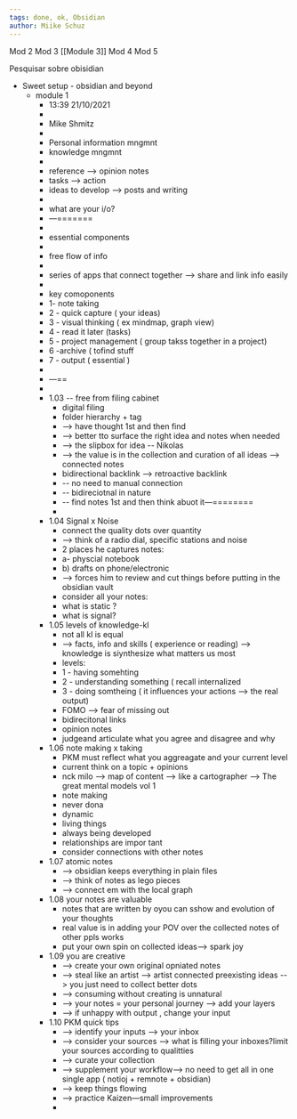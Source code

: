 ```yaml
---
tags: done, ok, Obsidian
author: Miike Schuz
---
```

Mod 2
Mod 3 [[Module 3]]
Mod 4
Mod 5

Pesquisar sobre obisidian

- Sweet setup - obsidian and beyond
    - module 1
        - 13:39 21/10/2021
        - 
        - Mike Shmitz
        - 
        - Personal information mngmnt
        - knowledge mngmnt
        - 
        - reference --> opinion notes
        - tasks --> action
        - ideas to develop --> posts and writing
        - 
        - what are your i/o?
        - ―=======
        - 
        - essential components
        - 
        - free flow of info
        - 
        - series of apps that connect together --> share and link info easily
        - 
        - key comoponents
        - 1- note taking
        - 2 - quick capture ( your ideas)
        - 3 - visual thinking ( ex mindmap, graph view)
        - 4 - read it later (tasks)
        - 5 - project management ( group takss together in a project)
        - 6 -archive ( tofind stuff
        - 7 - output ( essential )
        - 
        - ―==
        - 
        - 1.03 -- free from filing cabinet
            - digital filing
            - folder hierarchy + tag
            - --> have thought 1st and then find
            - --> better tto surface the right idea and notes when needed
            - --> the slipbox for idea -- Nikolas
            - --> the value is in the collection and curation of all ideas --> connected notes
            - bidirectional backlink --> retroactive backlink
            - -- no need to manual connection
            - -- bidireciotnal in nature
            - -- find notes 1st and then think abuot it―========
            - 
        - 1.04 Signal x Noise
            - connect the quality dots over quantity
            - --> think of a radio dial, specific stations and noise
            - 2 places he captures notes:
            - a- physcial notebook
            - b) drafts on phone/electronic
            - --> forces him to review and cut things before putting in the obsidian vault
            - consider all your notes:
            - what is static ?
            - what is signal?
        - 1.05 levels of knowledge-kl
            - not all kl is equal
            - --> facts, info and skills ( experience or reading) --> knowledge is siynthesize what matters us most
            - levels:
            - 1 - having somehting
            - 2 - understanding something ( recall internalized
            - 3 - doing somtheing ( it influences your actions --> the real output)
            - FOMO --> fear of missing out
            - bidirecitonal links
            - opinion  notes
            - judgeand articulate what you agree and disagree and why
        - 1.06 note making x taking
            - PKM must reflect what you aggreagate and your current level
            - current think on a topic + opinions
            - nck milo --> map of content --> like a cartographer --> The great mental models vol 1
            - note making
            - never dona
            - dynamic
            - living things
            - always being developed
            - relationships are impor    tant
            - consider connections with other notes
        - 1.07 atomic notes
            - --> obsidian keeps everything in plain files
            - --> think of notes as lego pieces
            - --> connect em with the local graph
        - 1.08 your notes are valuable
            - notes that are written by oyou can sshow and evolution of your thoughts
            - real value is in adding your POV over the collected notes of other ppls works
            - put your own spin on collected ideas--> spark joy
        - 1.09 you are creative
            - --> create your own original opniated notes
            - --> steal like an artist --> artist connected preexisting ideas --> you just need to collect better dots
            - --> consuming without creating is unnatural
            - --> your notes = your personal journey --> add your layers
            - --> if unhappy with output , change your input
        - 1.10 PKM quick tips
            - --> identify your inputs --> your inbox
            - --> consider your sources --> what is filling your inboxes?limit your sources according to qualitties
            - --> curate your collection
            - --> supplement your workflow--> no need to get all in one single app ( notioj + remnote + obsidian)
            - --> keep things flowing
            - --> practice Kaizen―small improvements
            - 